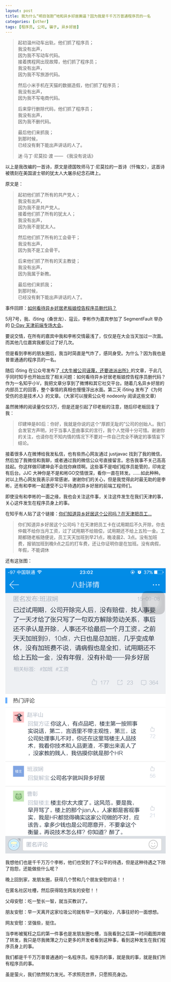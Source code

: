 ```yaml
---
layout: post
title: 我为什么“明目张胆”地和异乡好居撕逼？因为我是千千万万普通程序员的一名
categories: [other]
tags: [程序员, 公司, 骗子, 异乡好居]
---
```


> 起初温州动车出轨，他们抓了程序员；  
> 我没有出声，  
> 因为我不写动车代码。  
> 接着携程网出现故障，他们抓了程序员；  
> 我没有出声，  
> 因为我不写旅游代码。  
> 
> 然后小米手机在天猫的数据造假，他们抓了程序员；  
> 我没有出声，  
> 因为我不写电商代码。  
> 
> 后来穿行删除代码，他们抓了程序员；  
> 我没有出声，  
> 因为我不删代码。  
> 
> 最后他们来抓我；  
> 到那时候，  
> 已经没有剩下能出声讲话的人了。  
> 
> 迷·马丁·尼莫拉·渡 —— 《我没有说话》

以上是我改编的一首诗，原文是德国牧师马丁·尼莫拉的一首诗（忏悔文），这首诗被镌刻在美国波士顿的犹太人大屠杀纪念石碑上。

原文是：

> 起初他们抓了所有的共产党人；  
> 我没有出声，  
> 因为我不是共产党人。  
> 接着他们抓了所有的犹太人；  
> 我没有出声，  
> 因为我不是犹太人。  
> 
> 然后他们抓了所有的工会骨干；  
> 我没有出声，  
> 因为我不是工会骨干。  
> 
> 后来他们抓了所有的天主教徒；  
> 我没有出声，  
> 因为我属于新教。  
> 
> 最后他们来抓我；  
> 到那时候，  
> 已经没有剩下能出声讲话的人了。  

事件回顾：[如何看待异乡好居老板娘控告程序员删代码？](https://www.zhihu.com/question/46294596)

5月7号，我、i5ting（桑世龙）、寇云，李彬作为嘉宾参加了 SegmentFault 举办的 [D-Day 天津前端专场大会](https://link.zhihu.com/?target=https%3A//segmentfault.com/e/1160000004637487)。

要说交情，在所有的嘉宾中我和李彬交情最浅了，仅仅是在大会当天加过一次面。而其他几位嘉宾我都见过了好几次。

但是看到李彬的朋友圈后，我当时简直是气炸了，感同身受。为什么？因为我也是普普通通的程序员的一名。

随后 i5ting 在公众号发布了[《大牛被公司诬蔑，还要进派出所》](https://www.zhihu.com/question/46294596)的文章，于此几乎同时知乎也开始出现了相关问题：如何看待异乡好居老板娘控告程序员删代码？作为一名知乎小V，我把文章分享到了微博和其它社交平台。随着几名异乡好居的内部员工的回答，整个事情的真相也慢慢浮出水面。第二天 i5ting 发布了《为何受伤的总是技术人》的文章。（大家可以搜索公众号 nodeonly 阅读这些文章）

虽然微博的阅读量仅仅3万，但是还是引起了印老板的注意，随后印老板回复了我：

> 印建坤是80后：你好，我就是你说的这个“厚颜无耻的”公司的创始人。我们会发官方声明，对于当事人歪曲事实的言行，我个人觉得十分可惜。谢谢你的关注，也请你在不知内情的情况下不要对一件自己完全不确定的事情妄下结论。

接着很多人在微博给我发私信，也有些热心网友通过 justjavac 找到了我的微信，然后加了我微信和我聊，或者通过我的微信公众号直接留言。忠告我事不关己高高挂起。你这样做印建坤会不会找你麻烦啊。这些事不是咱们程序员能管的，印肯定有后台。JJC 大神你是不是和彬GO交情很深，看你一直在转发。……如此种种。
对以上热心网友我表示非常感谢，谢谢你们的关心，但是我觉得此时最无助的是李彬，还有和李彬一起遭受不公平待遇的异乡好居的前端工程师们。

即使没有和李彬的一面之缘，我也会关注这件事，关注这件发生在我们天津的事，关心这件发生在程序员身上的事。

在知乎有人贴了这个链接：[你们知道异乡好居这个公司吗？在天津把员工...](http://m.xianguo.com/blog/xg_2d89wk)

> 你们知道异乡好居这个公司吗？在天津把员工卡在试用期后不久开除，你去仲裁不给你当月工资，过了试用期不给赔偿，试用期还不给上五险一金。工期都随老板随便说，员工天天加班到早21点，晚凌晨2、3点。没有加班费，报销加班到晚9点之后的打车费，还让你证明你是在加班。没有病假，年假，不能调休

还有这张图：

![](/assets/images/fxxk-uhouzz-1.png)

我想他们也是千千万万个李彬，他们也受到了不公平的待遇，但是这种待遇之下除了抱怨，还能做些什么呢？

晚上回到家，发朋友圈，获得几个赞和几个朋友安慰的话！！

在匿名社区吐槽，然后获得陌生网友的安慰！！

父母安慰：吃一堑长一智，就当买教训了。

朋友安慰：早一天离开这家垃圾公司就有早一天的福分，凡事往好的一面想想。

网友安慰：坚强些，挺住。

当李彬被冤枉之后的第一件事也是发朋友圈吐槽，当我看到之后第一时间截图并做了转发，我只是尽我微薄之力让更多的开发者看到这种事，看到这种发生在我们程序员身上的事。

我们都是千千万万普普通通的一名程序员。程序员的事，就是我的事，就是我们所有程序员的事。

虽是萤火，我们依然努力发光。不求照亮世界，只愿照亮身边。
